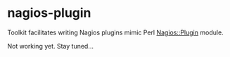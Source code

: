 nagios-plugin
=============

Toolkit facilitates writing Nagios plugins mimic Perl [Nagios::Plugin](http://search.cpan.org/~tonvoon/Nagios-Plugin-0.36/lib/Nagios/Plugin.pm) module.

Not working yet. Stay tuned...
